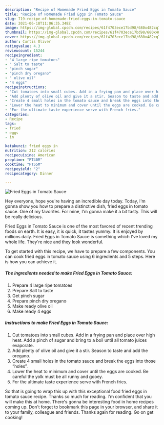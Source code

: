```yaml
---
description: "Recipe of Homemade Fried Eggs in Tomato Sauce"
title: "Recipe of Homemade Fried Eggs in Tomato Sauce"
slug: 719-recipe-of-homemade-fried-eggs-in-tomato-sauce
date: 2021-06-18T11:06:35.348Z
image: https://img-global.cpcdn.com/recipes/61f4703ece17bd98/680x482cq70/fried-eggs-in-tomato-sauce-recipe-main-photo.jpg
thumbnail: https://img-global.cpcdn.com/recipes/61f4703ece17bd98/680x482cq70/fried-eggs-in-tomato-sauce-recipe-main-photo.jpg
cover: https://img-global.cpcdn.com/recipes/61f4703ece17bd98/680x482cq70/fried-eggs-in-tomato-sauce-recipe-main-photo.jpg
author: Curtis Oliver
ratingvalue: 4.3
reviewcount: 15244
recipeingredient:
- "4 large ripe tomatoes"
- " Salt to taste"
- "pinch sugar"
- "pinch dry oregano"
- " olive oil"
- "4 eggs"
recipeinstructions:
- "Cut tomatoes into small cubes. Add in a frying pan and place over high heat. Add a pinch of sugar and bring to a boil until all tomato juices evaporate."
- "Add plenty of olive oil and give it a stir. Season to taste and add the oregano."
- "Create 4 small holes in the tomato sauce and break the eggs into those “holes”."
- "Lower the heat to minimum and cover until the eggs are cooked. Be careful the yolk must be all runny and gooey."
- "For the ultimate taste experience serve with French fries."
categories:
- Recipe
tags:
- fried
- eggs
- in

katakunci: fried eggs in 
nutrition: 212 calories
recipecuisine: American
preptime: "PT40M"
cooktime: "PT55M"
recipeyield: "2"
recipecategory: Dinner

---
```



![Fried Eggs in Tomato Sauce](https://img-global.cpcdn.com/recipes/61f4703ece17bd98/680x482cq70/fried-eggs-in-tomato-sauce-recipe-main-photo.jpg)

Hey everyone, hope you're having an incredible day today. Today, I'm gonna show you how to prepare a distinctive dish, fried eggs in tomato sauce. One of my favorites. For mine, I'm gonna make it a bit tasty. This will be really delicious.



Fried Eggs in Tomato Sauce is one of the most favored of recent trending foods on earth. It is easy, it is quick, it tastes yummy. It is enjoyed by millions daily. Fried Eggs in Tomato Sauce is something which I've loved my whole life. They're nice and they look wonderful.


To get started with this recipe, we have to prepare a few components. You can cook fried eggs in tomato sauce using 6 ingredients and 5 steps. Here is how you can achieve it.

<!--inarticleads1-->

##### The ingredients needed to make Fried Eggs in Tomato Sauce:

1. Prepare 4 large ripe tomatoes
1. Prepare  Salt to taste
1. Get pinch sugar
1. Prepare pinch dry oregano
1. Make ready  olive oil
1. Make ready 4 eggs




<!--inarticleads2-->

##### Instructions to make Fried Eggs in Tomato Sauce:

1. Cut tomatoes into small cubes. Add in a frying pan and place over high heat. Add a pinch of sugar and bring to a boil until all tomato juices evaporate.
1. Add plenty of olive oil and give it a stir. Season to taste and add the oregano.
1. Create 4 small holes in the tomato sauce and break the eggs into those “holes”.
1. Lower the heat to minimum and cover until the eggs are cooked. Be careful the yolk must be all runny and gooey.
1. For the ultimate taste experience serve with French fries.




So that is going to wrap this up with this exceptional food fried eggs in tomato sauce recipe. Thanks so much for reading. I'm confident that you will make this at home. There's gonna be interesting food in home recipes coming up. Don't forget to bookmark this page in your browser, and share it to your family, colleague and friends. Thanks again for reading. Go on get cooking!
